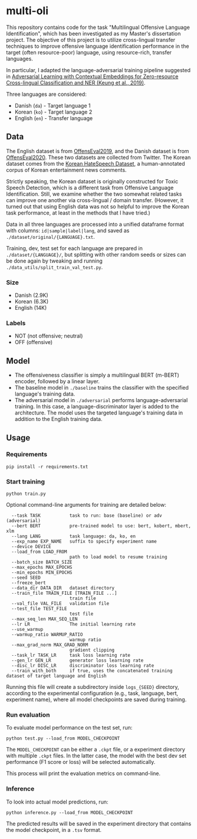 # multi-oli

This repository contains code for the task "Multilingual Offensive Language Identification", which has been investigated as my Master's dissertation project.
The objective of this project is to utilize cross-lingual transfer techniques to improve offensive language identification performance in the target (often resource-poor) language, using resource-rich, transfer languages.

In particular, I adapted the language-adversarial training pipeline suggested in [Adversarial Learning with Contextual Embeddings for Zero-resource Cross-lingual Classification and NER (Keung et al., 2019)](https://www.aclweb.org/anthology/D19-1138/).
 
Three languages are considered:
* Danish (`da`) - Target language 1
* Korean (`ko`) - Target language 2
* English (`en`) - Transfer language 

## Data
The English dataset is from [OffensEval2019](https://sites.google.com/site/offensevalsharedtask/offenseval2019), and the Danish dataset is from [OffensEval2020](https://sites.google.com/site/offensevalsharedtask/results-and-paper-submission). These two datasets are collected from Twitter.
The Korean dataset comes from the [Korean HateSpeech Dataset](https://github.com/kocohub/korean-hate-speech), a human-annotated corpus of Korean entertainment news comments. 

Strictly speaking, the Korean dataset is originally constructed for Toxic Speech Detection, which is a different task from Offensive Language Identification.
Still, we examine whether the two somewhat related tasks can improve one another via cross-lingual / domain transfer. (However, it turned out that using English data was not so helpful to improve the Korean task performance, at least in the methods that I have tried.)

Data in all three languages are processed into a unified dataframe format with columns: `id|sample|label|lang`, and saved as `./dataset/original/{LANGUAGE}.txt`.

Training, dev, test set for each language are prepared in `./dataset/{LANGUAGE}/`, but splitting with other random seeds or sizes can be done again by tweaking and running `./data_utils/split_train_val_test.py`.

### Size
* Danish (2.9K)
* Korean (6.3K)
* English (14K)

### Labels
* NOT (not offensive; neutral)
* OFF (offensive)

## Model
* The offensiveness classifier is simply a multilingual BERT (m-BERT) encoder, followed by a linear layer. 
* The baseline model in `./baseline` trains the classifier with the specified language's training data.
* The adversarial model in `./adversarial` performs language-adversarial training. In this case, a language-discriminator layer is added to the architecture. The model uses the targeted language's training data in addition to the English training data.

## Usage

### Requirements
```
pip install -r requirements.txt
```

### Start training
```
python train.py
```

Optional command-line arguments for training are detailed below:

```
  --task TASK           task to run: base (baseline) or adv (adversarial)
  --bert BERT           pre-trained model to use: bert, kobert, mbert, xlm
  --lang LANG           task language: da, ko, en
  --exp_name EXP_NAME   suffix to specify experiment name
  --device DEVICE
  --load_from LOAD_FROM
                        path to load model to resume training
  --batch_size BATCH_SIZE
  --max_epochs MAX_EPOCHS
  --min_epochs MIN_EPOCHS
  --seed SEED
  --freeze_bert
  --data_dir DATA_DIR   dataset directory
  --train_file TRAIN_FILE [TRAIN_FILE ...]
                        train file
  --val_file VAL_FILE   validation file
  --test_file TEST_FILE
                        test file
  --max_seq_len MAX_SEQ_LEN
  --lr LR               The initial learning rate
  --use_warmup
  --warmup_ratio WARMUP_RATIO
                        warmup ratio
  --max_grad_norm MAX_GRAD_NORM
                        gradient clipping
  --task_lr TASK_LR     task loss learning rate
  --gen_lr GEN_LR       generator loss learning rate
  --disc_lr DISC_LR     discriminator loss learning rate
  --train_with_both     if true, uses the concatenated training dataset of target language and English
```

Running this file will create a subdirectory inside `logs_{SEED}` directory, according to the experimental configuration (e.g., task, language, bert, experiment name), where all model checkpoints are saved during training.

### Run evaluation

To evaluate model performance on the test set, run:
```
python test.py --load_from MODEL_CHECKPOINT
```

The `MODEL_CHECKPOINT` can be either a `.ckpt` file, or a experiment directory with multiple `.ckpt` files. In the latter case, the model with the best dev set performance (F1 score or loss) will be selected automatically.

This process will print the evaluation metrics on command-line.

### Inference

To look into actual model predictions, run:

```
python inference.py --load_from MODEL_CHECKPOINT
```

The predicted results will be saved in the experiment directory that contains the model checkpoint, in a `.tsv` format.

